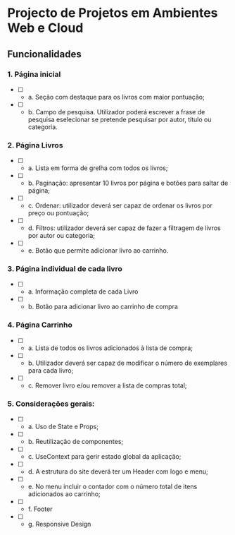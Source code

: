 # Projecto de Projetos em Ambientes Web e Cloud

## Funcionalidades
###    1. Página inicial
* [ ] - a. Seção com destaque para os livros com maior pontuação;
* [ ] - b. Campo de pesquisa. Utilizador poderá escrever a frase de pesquisa eselecionar se pretende pesquisar por autor, título ou categoria.
### 2. Página Livros
* [ ] - a. Lista em forma de grelha com todos os livros;
* [ ] - b. Paginação: apresentar 10 livros por página e botões para saltar de página;
* [ ] - c. Ordenar: utilizador deverá ser capaz de ordenar os livros por preço ou pontuação;
* [ ] - d. Filtros: utilizador deverá ser capaz de fazer a filtragem de livros por autor ou categoria;
* [ ] - e. Botão que permite adicionar livro ao carrinho.
### 3. Página individual de cada livro
* [ ] - a. Informação completa de cada Livro
* [ ] - b. Botão para adicionar livro ao carrinho de compra
### 4. Página Carrinho
* [ ] - a. Lista de todos os livros adicionados à lista de compra;
* [ ] - b. Utilizador deverá ser capaz de modificar o número de exemplares para cada livro;
* [ ] - c. Remover livro e/ou remover a lista de compras total;
### 5. Considerações gerais:
* [ ] - a. Uso de State e Props;
* [ ] - b. Reutilização de componentes;
* [ ] - c. UseContext para gerir estado global da aplicação;
* [ ] - d. A estrutura do site deverá ter um Header com logo e menu;
* [ ] - e. No menu incluir o contador com o número total de itens adicionados ao carrinho;
* [ ] - f. Footer
* [ ] - g. Responsive Design